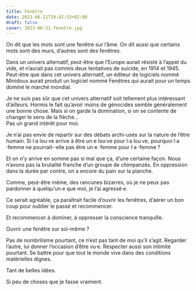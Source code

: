 ```yaml
---
title: Fenêtre
date: 2023-06-21T10:42:53+02:00
draft: false
cover: 2023-06-21-fenetre.jpg
---
```

On dit que les mots sont une fenêtre sur l’âme.
On dit aussi que certains mots sont des murs, d’autres sont des fenêtres.

Dans un univers alternatif, peut-être que l’Europe aurait résisté à l’appel du vide, et n’aurait pas commis deux tentatives de suicide, en 1914 et 1945.
Peut-être que dans cet univers alternatif, un éditeur de logiciels nommé Minidoux aurait produit un logiciel nommé Fenêtres qui aurait pour un temps dominé le marché mondial.

Je ne suis pas sûr que cet univers alternatif soit tellement plus intéressant d’ailleurs.
Hormis le fait qu’avoir moins de génocides semble généralement une bonne chose.
Mais si on garde la domination, si on se contente de changer le sens de la flèche...  
Pas un grand intérêt pour moi.

Je n’ai pas envie de repartir sur des débats archi-usés sur la nature de l’être humain.
Si l·a lou·ve arrive à être un·e lou·ve pour l·a lou·ve, pourquoi l·a ·femme ne pourrait-·elle pas être un·e ·femme pour l·a ·femme ?

Et on n’y arrive en somme pas si mal que ça, d’une certaine façon.
Nous n’avons pas la brutalité franche d’un groupe de chimpanzés.
En oppression dans la durée par contre, on a encore du pain sur la planche.

Comme, peut-être même, des rancunes bizarres, où je ne peux pas pardonner à quelqu’un·e que moi, je l’ai agressé·e.

Ce serait agréable, ça paraîtrait facile d’ouvrir les fenêtres, d’aérer un bon coup pour oublier le passé et recommencer.

Et recommencer à dominer, à oppresser la conscience tranquille.

Ouvrir une fenêtre sur soi-même ?

Pas de nombrilisme pourtant, ce n’est pas tant de moi qu’il s’agit.
Regarder l’autre, lui donner l’occasion d’être vu·e.
Respecter aussi son intimité pourtant.
Se battre pour que tout le monde vive dans des conditions matérielles dignes.

Tant de belles idées.

Si peu de choses que je fasse vraiment.


